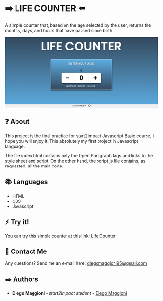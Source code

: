 # :arrow_right: LIFE COUNTER :arrow_left:
A simple counter that, based on the age selected by the user, returns the months, days, and hours that have passed since birth.

<a href="https://the-life-counter.netlify.app/"><img src="/assets/img/home.PNG"></a>


## :question: About
This project is the final practice for start2impact Javascript Basic course, i hope you will enjoy it.
This absolutely my first project in Javascript language.

The file index.html contains only the Open Paragraph tags and links to the style sheet and script. On the other hand, the script.js file contains, as requested, all the main code.

## :books: Languages
* HTML
* CSS
* Javascript

## :zap:  Try it!
You can try this simple counter at this link:
[Life Counter](https://the-life-counter.netlify.app/)


## :e-mail: Contact Me
Any questions? Send me an e-mail here: diegomaggioni95@gmail.com


## :black_nib: Authors

* **Diego Maggioni** - *start2Impact student* - [Diego Maggioni](https://github.com/Diegom-95)